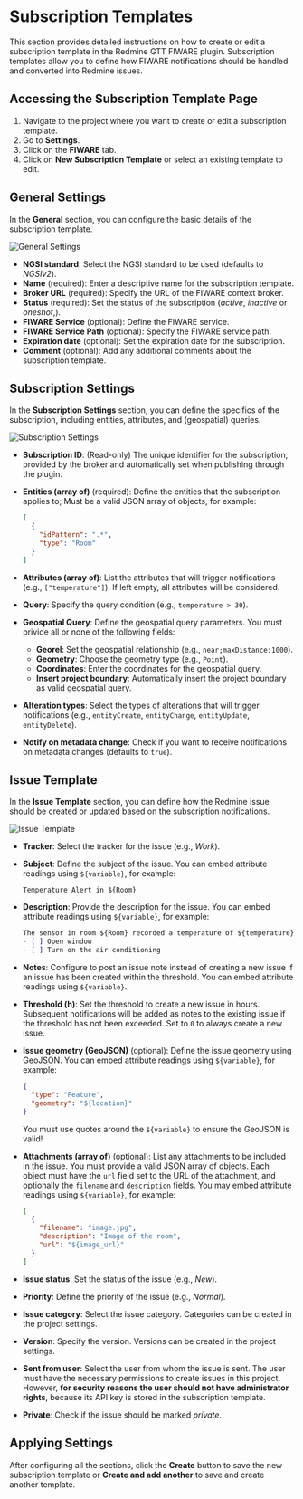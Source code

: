 # Subscription Templates

This section provides detailed instructions on how to create or edit a
subscription template in the Redmine GTT FIWARE plugin. Subscription templates
allow you to define how FIWARE notifications should be handled and converted
into Redmine issues.

## Accessing the Subscription Template Page

1. Navigate to the project where you want to create or edit a subscription template.
2. Go to **Settings**.
3. Click on the **FIWARE** tab.
4. Click on **New Subscription Template** or select an existing template to edit.

## General Settings

In the **General** section, you can configure the basic details of the
subscription template.

![General Settings](form_subscription_template_general.png)

- **NGSI standard**: Select the NGSI standard to be used (defaults to *NGSIv2*).
- **Name** (required): Enter a descriptive name for the subscription template.
- **Broker URL** (required): Specify the URL of the FIWARE context broker.
- **Status** (required): Set the status of the subscription (*active*,
  *inactive* or *oneshot*,).
- **FIWARE Service** (optional): Define the FIWARE service.
- **FIWARE Service Path** (optional): Specify the FIWARE service path.
- **Expiration date** (optional): Set the expiration date for the subscription.
- **Comment** (optional): Add any additional comments about the subscription template.

## Subscription Settings

In the **Subscription Settings** section, you can define the specifics of the
subscription, including entities, attributes, and (geospatial) queries.

![Subscription Settings](form_subscription_template_subscription.png)

- **Subscription ID**: (Read-only) The unique identifier for the subscription,
  provided by the broker and automatically set when publishing through the plugin.
- **Entities (array of)** (required): Define the entities that the subscription
  applies to; Must be a valid JSON array of objects, for example:

  ```json
  [
    {
      "idPattern": ".*",
      "type": "Room"
    }
  ]
  ```

- **Attributes (array of)**: List the attributes that will trigger notifications
  (e.g., `["temperature"]`). If left empty, all attributes will be considered.
- **Query**: Specify the query condition (e.g., `temperature > 30`).
- **Geospatial Query**: Define the geospatial query parameters. You must privide
  all or none of the following fields:
  - **Georel**: Set the geospatial relationship (e.g., `near;maxDistance:1000`).
  - **Geometry**: Choose the geometry type (e.g., `Point`).
  - **Coordinates**: Enter the coordinates for the geospatial query.
  - **Insert project boundary**: Automatically insert the project boundary as
    valid geospatial query.

- **Alteration types**: Select the types of alterations that will trigger
  notifications (e.g., `entityCreate`, `entityChange`, `entityUpdate`, `entityDelete`).
- **Notify on metadata change**: Check if you want to receive notifications on
  metadata changes (defaults to `true`).

## Issue Template

In the **Issue Template** section, you can define how the Redmine issue should
be created or updated based on the subscription notifications.

![Issue Template](form_subscription_template_issue.png)

- **Tracker**: Select the tracker for the issue (e.g., *Work*).
- **Subject**: Define the subject of the issue. You can embed attribute readings
  using `${variable}`, for example:

  ```text
  Temperature Alert in ${Room}
  ```

- **Description**: Provide the description for the issue. You can embed
  attribute readings using `${variable}`, for example:

  ```markdown
  The sensor in room ${Room} recorded a temperature of ${temperature}°C.
  - [ ] Open window
  - [ ] Turn on the air conditioning
  ```

- **Notes**: Configure to post an issue note instead of creating a new issue if
  an issue has been created within the threshold. You can embed attribute
  readings using `${variable}`.
- **Threshold (h)**: Set the threshold to create a new issue in hours. Subsequent
  notifications will be added as notes to the existing issue if the threshold
  has not been exceeded. Set to `0` to always create a new issue.
- **Issue geometry (GeoJSON)** (optional): Define the issue geometry using
  GeoJSON. You can embed attribute readings using `${variable}`, for example:

  ```json
  {
    "type": "Feature",
    "geometry": "${location}"
  }
  ```

  You must use quotes around the `${variable}` to ensure the GeoJSON is valid!

- **Attachments (array of)** (optional): List any attachments to be included in
  the issue. You must provide a valid JSON array of objects. Each object must
  have the `url` field set to the URL of the attachment, and optionally the
  `filename` and `description` fields. You may embed attribute readings using
  `${variable}`, for example:

  ```json
  [
    {
      "filename": "image.jpg",
      "description": "Image of the room",
      "url": "${image_url}"
    }
  ]
  ```

- **Issue status**: Set the status of the issue (e.g., *New*).
- **Priority**: Define the priority of the issue (e.g., *Normal*).
- **Issue category**: Select the issue category. Categories can be created in
  the project settings.
- **Version**: Specify the version. Versions can be created in the project settings.
- **Sent from user**: Select the user from whom the issue is sent. The user must
  have the necessary permissions to create issues in this project. However, **for
  security reasons the user should not have administrator rights**, because its
  API key is stored in the subscription template.
- **Private**: Check if the issue should be marked *private*.

## Applying Settings

After configuring all the sections, click the **Create** button to save the new
subscription template or **Create and add another** to save and create another template.
